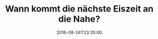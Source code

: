 ---
date: '2016-08-24T23:35:00'
talk_date: '2012-04-01T00:00:00'
talk_speakers:
  speaker1:
    name: Dr. Frank Gottschald
  speaker2:
    name: Andreas Roth
title: Wann kommt die nächste Eiszeit an die Nahe?
---